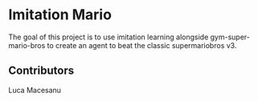 # Imitation Mario
The goal of this project is to use imitation learning alongside gym-super-mario-bros to create an agent to beat the classic supermariobros v3.  
## Contributors
Luca Macesanu
